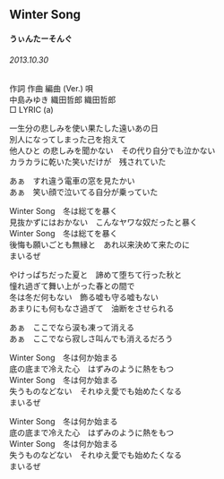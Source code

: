 ## Winter Song
#### うぃんたーそんぐ
###### 2013.10.30


作詞  作曲  編曲 (Ver.)   唄   
中島みゆき   織田哲郎        織田哲郎   
□ LYRIC (a)   
   
一生分の悲しみを使い果たした遠いあの日   
別人になってしまった己を抱えて   
他人ひと の悲しみを聞かない　その代り自分でも泣かない   
カラカラに乾いた笑いだけが　残されていた   
   
あぁ　すれ違う電車の窓を見たかい   
あぁ　笑い顔で泣いてる自分が乗っていた   
   
Winter Song　冬は総てを暴く   
見抜かずにはおかない　こんなヤワな奴だったと暴く   
Winter Song　冬は総てを暴く   
後悔も願いごとも無縁と　あれ以来決めて来たのに   
まいるぜ   
   
やけっぱちだった夏と　諦めて堕ちて行った秋と   
憧れ過ぎて舞い上がった春との間で   
冬は冬だ何もない　飾る嘘も守る嘘もない   
あまりにも何もなさ過ぎて　油断をさせられる   
   
あぁ　ここでなら涙も凍って消える   
あぁ　ここでなら寂しさ叫んでも消えるだろう   
   
Winter Song　冬は何か始まる   
底の底まで冷えた心　はずみのように熱をもつ   
Winter Song　冬は何か始まる   
失うものなどない　それゆえ愛でも始めたくなる   
まいるぜ   
   
Winter Song　冬は何か始まる   
底の底まで冷えた心　はずみのように熱をもつ   
Winter Song　冬は何か始まる   
失うものなどない　それゆえ愛でも始めたくなる   
まいるぜ   